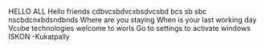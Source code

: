 HELLO ALL 
Hello friends 
cdbvcsbdvcxbsdvcsbd
bcs sb sbc nscbdcnxbdsndbnds
Where are you staying 
When is your last working day 
Vcube technologies
welcome to worls 
Go to settings to activate windows
ISKON -Kukatpally
